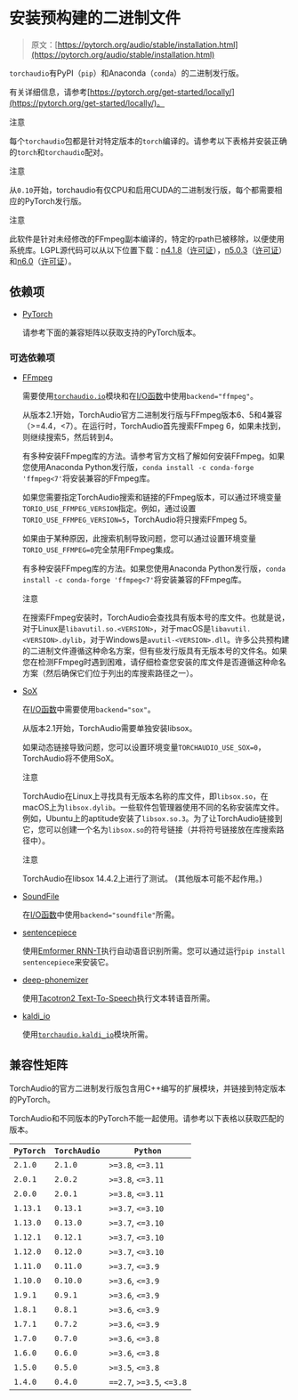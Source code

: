 # 安装预构建的二进制文件

> 原文：[https://pytorch.org/audio/stable/installation.html](https://pytorch.org/audio/stable/installation.html)

`torchaudio`有PyPI（`pip`）和Anaconda（`conda`）的二进制发行版。

有关详细信息，请参考[https://pytorch.org/get-started/locally/](https://pytorch.org/get-started/locally/)。

注意

每个`torchaudio`包都是针对特定版本的`torch`编译的。请参考以下表格并安装正确的`torch`和`torchaudio`配对。

注意

从`0.10`开始，torchaudio有仅CPU和启用CUDA的二进制发行版，每个都需要相应的PyTorch发行版。

注意

此软件是针对未经修改的FFmpeg副本编译的，特定的rpath已被移除，以便使用系统库。LGPL源代码可以从以下位置下载：[n4.1.8](https://github.com/FFmpeg/FFmpeg/releases/tag/n4.4.4)（[许可证](https://github.com/FFmpeg/FFmpeg/blob/n4.4.4/COPYING.LGPLv2.1)），[n5.0.3](https://github.com/FFmpeg/FFmpeg/releases/tag/n5.0.3)（[许可证](https://github.com/FFmpeg/FFmpeg/blob/n5.0.3/COPYING.LGPLv2.1)）和[n6.0](https://github.com/FFmpeg/FFmpeg/releases/tag/n6.0)（[许可证](https://github.com/FFmpeg/FFmpeg/blob/n6.0/COPYING.LGPLv2.1)）。

## 依赖项[](#dependencies "Permalink to this heading")

+   [PyTorch](https://pytorch.org)

    请参考下面的兼容矩阵以获取支持的PyTorch版本。

### 可选依赖项[](#optional-dependencies "Permalink to this heading")

+   [FFmpeg](https://ffmpeg.org)

    需要使用[`torchaudio.io`](io.html#module-torchaudio.io "torchaudio.io")模块和在[I/O函数](./torchaudio.html#i-o)中使用`backend="ffmpeg"`。

    从版本2.1开始，TorchAudio官方二进制发行版与FFmpeg版本6、5和4兼容（>=4.4，<7）。在运行时，TorchAudio首先搜索FFmpeg 6，如果未找到，则继续搜索5，然后转到4。

    有多种安装FFmpeg库的方法。请参考官方文档了解如何安装FFmpeg。如果您使用Anaconda Python发行版，`conda install -c conda-forge 'ffmpeg<7'`将安装兼容的FFmpeg库。

    如果您需要指定TorchAudio搜索和链接的FFmpeg版本，可以通过环境变量`TORIO_USE_FFMPEG_VERSION`指定。例如，通过设置`TORIO_USE_FFMPEG_VERSION=5`，TorchAudio将只搜索FFmpeg 5。

    如果由于某种原因，此搜索机制导致问题，您可以通过设置环境变量`TORIO_USE_FFMPEG=0`完全禁用FFmpeg集成。

    有多种安装FFmpeg库的方法。如果您使用Anaconda Python发行版，`conda install -c conda-forge 'ffmpeg<7'`将安装兼容的FFmpeg库。

    注意

    在搜索FFmpeg安装时，TorchAudio会查找具有版本号的库文件。也就是说，对于Linux是`libavutil.so.<VERSION>`，对于macOS是`libavutil.<VERSION>.dylib`，对于Windows是`avutil-<VERSION>.dll`。许多公共预构建的二进制文件遵循这种命名方案，但有些发行版具有无版本号的文件名。如果您在检测FFmpeg时遇到困难，请仔细检查您安装的库文件是否遵循这种命名方案（然后确保它们位于列出的库搜索路径之一）。

+   [SoX](https://sox.sourceforge.net/)

    在[I/O函数](./torchaudio.html#i-o)中需要使用`backend="sox"`。

    从版本2.1开始，TorchAudio需要单独安装libsox。

    如果动态链接导致问题，您可以设置环境变量`TORCHAUDIO_USE_SOX=0`，TorchAudio将不使用SoX。

    注意

    TorchAudio在Linux上寻找具有无版本名称的库文件，即`libsox.so`，在macOS上为`libsox.dylib`。一些软件包管理器使用不同的名称安装库文件。例如，Ubuntu上的aptitude安装了`libsox.so.3`。为了让TorchAudio链接到它，您可以创建一个名为`libsox.so`的符号链接（并将符号链接放在库搜索路径中）。

    注意

    TorchAudio在libsox 14.4.2上进行了测试。 (其他版本可能不起作用。)

+   [SoundFile](https://pysoundfile.readthedocs.io/)

    在[I/O函数](./torchaudio.html#i-o)中使用`backend="soundfile"`所需。

+   [sentencepiece](https://pypi.org/project/sentencepiece/)

    使用[Emformer RNN-T](pipelines.html#rnnt)执行自动语音识别所需。您可以通过运行`pip install sentencepiece`来安装它。

+   [deep-phonemizer](https://pypi.org/project/deep-phonemizer/)

    使用[Tacotron2 Text-To-Speech](pipelines.html#tacotron2)执行文本转语音所需。

+   [kaldi_io](https://pypi.org/project/kaldi-io/)

    使用[`torchaudio.kaldi_io`](kaldi_io.html#module-torchaudio.kaldi_io "torchaudio.kaldi_io")模块所需。

## 兼容性矩阵[](#compatibility-matrix "跳转到此标题")

TorchAudio的官方二进制发行版包含用C++编写的扩展模块，并链接到特定版本的PyTorch。

TorchAudio和不同版本的PyTorch不能一起使用。请参考以下表格以获取匹配的版本。

| `PyTorch` | `TorchAudio` | `Python` |
| --- | --- | --- |
| `2.1.0` | `2.1.0` | `>=3.8`, `<=3.11` |
| `2.0.1` | `2.0.2` | `>=3.8`, `<=3.11` |
| `2.0.0` | `2.0.1` | `>=3.8`, `<=3.11` |
| `1.13.1` | `0.13.1` | `>=3.7`, `<=3.10` |
| `1.13.0` | `0.13.0` | `>=3.7`, `<=3.10` |
| `1.12.1` | `0.12.1` | `>=3.7`, `<=3.10` |
| `1.12.0` | `0.12.0` | `>=3.7`, `<=3.10` |
| `1.11.0` | `0.11.0` | `>=3.7`, `<=3.9` |
| `1.10.0` | `0.10.0` | `>=3.6`, `<=3.9` |
| `1.9.1` | `0.9.1` | `>=3.6`, `<=3.9` |
| `1.8.1` | `0.8.1` | `>=3.6`, `<=3.9` |
| `1.7.1` | `0.7.2` | `>=3.6`, `<=3.9` |
| `1.7.0` | `0.7.0` | `>=3.6`, `<=3.8` |
| `1.6.0` | `0.6.0` | `>=3.6`, `<=3.8` |
| `1.5.0` | `0.5.0` | `>=3.5`, `<=3.8` |
| `1.4.0` | `0.4.0` | `==2.7`, `>=3.5`, `<=3.8` |
